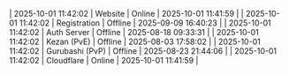| 2025-10-01 11:42:02 | Website | Online | 2025-10-01 11:41:59 |
| 2025-10-01 11:42:02 | Registration | Offline | 2025-09-09 16:40:23 |
| 2025-10-01 11:42:02 | Auth Server | Offline | 2025-08-18 09:33:31 |
| 2025-10-01 11:42:02 | Kezan (PvE) | Offline | 2025-08-03 17:58:02 |
| 2025-10-01 11:42:02 | Gurubashi (PvP) | Offline | 2025-08-23 21:44:06 |
| 2025-10-01 11:42:02 | Cloudflare | Online | 2025-10-01 11:41:59 |
